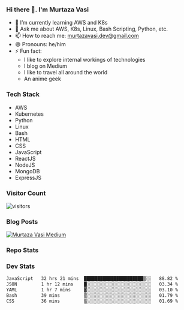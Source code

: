 ### Hi there 👋. I'm Murtaza Vasi

- 🌱 I’m currently learning AWS and K8s
- 💬 Ask me about AWS, K8s, Linux, Bash Scripting, Python, etc.
- 📫 How to reach me: murtazavasi.dev@gmail.com
- 😄 Pronouns: he/him
- ⚡ Fun fact:
  - I like to explore internal workings of technologies
  - I blog on Medium
  - I like to travel all around the world
  - An anime geek

### Tech Stack

- AWS
- Kubernetes
- Python
- Linux
- Bash
- HTML
- CSS
- JavaScript
- ReactJS
- NodeJS
- MongoDB
- ExpressJS

### Visitor Count

![visitors](https://visitor-badge.glitch.me/badge?page_id=murtazavasi.visitor-badge&left_color=green&right_color=red)

### Blog Posts

[![Murtaza Vasi Medium](https://github-readme-medium.vercel.app/?username=murtazavasi.dev&limit=3)](https://medium.com/@murtazavasi.dev)

### Repo Stats

### Dev Stats

<!--START_SECTION:waka-->

```txt
JavaScript   32 hrs 21 mins  ██████████████████████▒░░   88.82 %
JSON         1 hr 12 mins    █░░░░░░░░░░░░░░░░░░░░░░░░   03.34 %
YAML         1 hr 7 mins     ▓░░░░░░░░░░░░░░░░░░░░░░░░   03.10 %
Bash         39 mins         ▒░░░░░░░░░░░░░░░░░░░░░░░░   01.79 %
CSS          36 mins         ▒░░░░░░░░░░░░░░░░░░░░░░░░   01.69 %
```

<!--END_SECTION:waka-->
